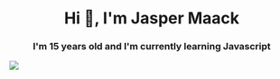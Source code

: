 <h1 align="center">Hi 👋, I'm Jasper Maack</h1>
<h3 align="center">I'm 15 years old and I'm currently learning Javascript</h3>
<img src="https://dribbble.com/shots/2956148/attachments/2956148-Drinking-coffee-animation?mode=media"
